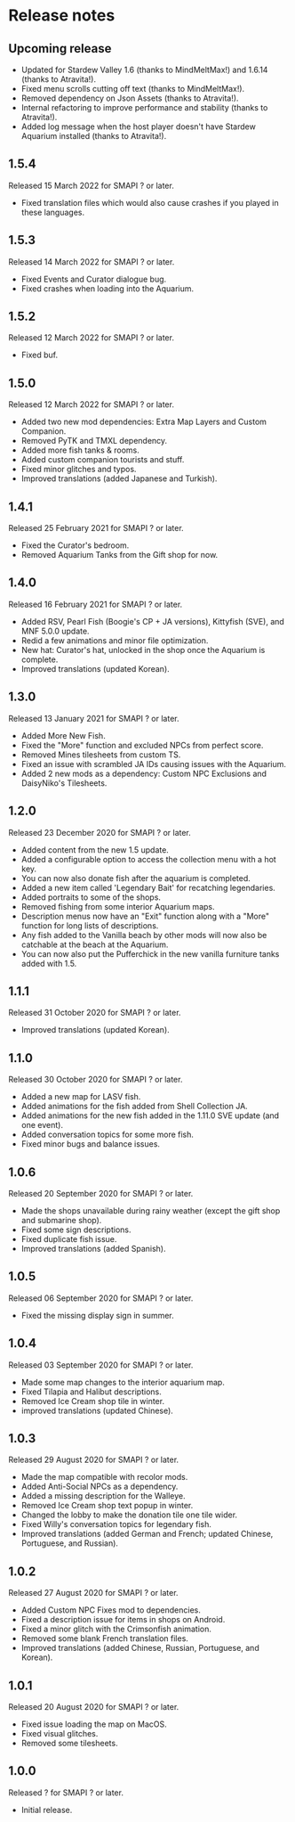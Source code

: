 ﻿# Release notes
## Upcoming release
- Updated for Stardew Valley 1.6 (thanks to MindMeltMax!) and 1.6.14 (thanks to Atravita!).
- Fixed menu scrolls cutting off text (thanks to MindMeltMax!).
- Removed dependency on Json Assets (thanks to Atravita!).
- Internal refactoring to improve performance and stability (thanks to Atravita!).
- Added log message when the host player doesn't have Stardew Aquarium installed (thanks to Atravita!).

## 1.5.4
Released 15 March 2022 for SMAPI ? or later.

- Fixed translation files which would also cause crashes if you played in these languages.

## 1.5.3
Released 14 March 2022 for SMAPI ? or later.

- Fixed Events and Curator dialogue bug.
- Fixed crashes when loading into the Aquarium.

## 1.5.2
Released 12 March 2022 for SMAPI ? or later.

- Fixed buf.

## 1.5.0
Released 12 March 2022 for SMAPI ? or later.

- Added two new mod dependencies: Extra Map Layers and Custom Companion.
- Removed PyTK and TMXL dependency.
- Added more fish tanks & rooms.
- Added custom companion tourists and stuff.
- Fixed minor glitches and typos.
- Improved translations (added Japanese and Turkish).

## 1.4.1
Released 25 February 2021 for SMAPI ? or later.

- Fixed the Curator's bedroom.
- Removed Aquarium Tanks from the Gift shop for now.

## 1.4.0
Released 16 February 2021 for SMAPI ? or later.

- Added RSV, Pearl Fish (Boogie's CP + JA versions), Kittyfish (SVE), and MNF 5.0.0 update.
- Redid a few animations and minor file optimization.
- New hat: Curator's hat, unlocked in the shop once the Aquarium is complete.
- Improved translations (updated Korean).

## 1.3.0
Released 13 January 2021 for SMAPI ? or later.

- Added More New Fish.
- Fixed the "More" function and excluded NPCs from perfect score.
- Removed Mines tilesheets from custom TS.
- Fixed an issue with scrambled JA IDs causing issues with the Aquarium.
- Added 2 new mods as a dependency: Custom NPC Exclusions and DaisyNiko's Tilesheets.

## 1.2.0
Released 23 December 2020 for SMAPI ? or later.

- Added content from the new 1.5 update.
- Added a configurable option to access the collection menu with a hot key.
- You can now also donate fish after the aquarium is completed.
- Added a new item called 'Legendary Bait' for recatching legendaries.
- Added portraits to some of the shops.
- Removed fishing from some interior Aquarium maps.
- Description menus now have an "Exit" function along with a "More" function for long lists of descriptions.
- Any fish added to the Vanilla beach by other mods will now also be catchable at the beach at the Aquarium.
- You can now also put the Pufferchick in the new vanilla furniture tanks added with 1.5.

## 1.1.1
Released 31 October 2020 for SMAPI ? or later.

- Improved translations (updated Korean).

## 1.1.0
Released 30 October 2020 for SMAPI ? or later.

- Added a new map for LASV fish.
- Added animations for the fish added from Shell Collection JA.
- Added animations for the new fish added in the 1.11.0 SVE update (and one event).
- Added conversation topics for some more fish.
- Fixed minor bugs and balance issues.

## 1.0.6
Released 20 September 2020 for SMAPI ? or later.

- Made the shops unavailable during rainy weather (except the gift shop and submarine shop).
- Fixed some sign descriptions.
- Fixed duplicate fish issue.
- Improved translations (added Spanish).

## 1.0.5
Released 06 September 2020 for SMAPI ? or later.

- Fixed the missing display sign in summer.

## 1.0.4
Released 03 September 2020 for SMAPI ? or later.

- Made some map changes to the interior aquarium map.
- Fixed Tilapia and Halibut descriptions.
- Removed Ice Cream shop tile in winter.
- improved translations (updated Chinese).

## 1.0.3
Released 29 August 2020 for SMAPI ? or later.

- Made the map compatible with recolor mods.
- Added Anti-Social NPCs as a dependency.
- Added a missing description for the Walleye.
- Removed Ice Cream shop text popup in winter.
- Changed the lobby to make the donation tile one tile wider.
- Fixed Willy's conversation topics for legendary fish.
- Improved translations (added German and French; updated Chinese, Portuguese, and Russian).

## 1.0.2
Released 27 August 2020 for SMAPI ? or later.

- Added Custom NPC Fixes mod to dependencies.
- Fixed a description issue for items in shops on Android.
- Fixed a minor glitch with the Crimsonfish animation.
- Removed some blank French translation files.
- Improved translations (added Chinese, Russian, Portuguese, and Korean).

## 1.0.1
Released 20 August 2020 for SMAPI ? or later.

- Fixed issue loading the map on MacOS.
- Fixed visual glitches.
- Removed some tilesheets.

## 1.0.0
Released ? for SMAPI ? or later.

- Initial release.
